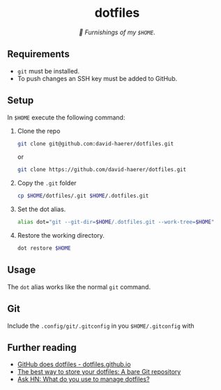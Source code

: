 <p align="center">
  <h1 align="center">dotfiles</h1>
</p>

<p align="center">
  <em>🏡 Furnishings of my <code>$HOME</code>.</em>
</p>

## Requirements

- `git` must be installed.
- To push changes an SSH key must be added to GitHub.

## Setup

In `$HOME` execute the following command:

1. Clone the repo
   ```sh
   git clone git@github.com:david-haerer/dotfiles.git
   ```
   or
   ```sh
   git clone https://github.com/david-haerer/dotfiles.git
   ```
2. Copy the `.git` folder
   ```sh
   cp $HOME/dotfiles/.git $HOME/.dotfiles.git
   ```
3. Set the dot alias.
   ```sh
   alias dot="git --git-dir=$HOME/.dotfiles.git --work-tree=$HOME"
   ```
4. Restore the working directory.
   ```sh
   dot restore $HOME
   ```

## Usage

The `dot` alias works like the normal `git` command.

## Git

Include the `.config/git/.gitconfig` in you `$HOME/.gitconfig` with

## Further reading

- [GitHub does dotfiles - dotfiles.github.io](https://dotfiles.github.io/)
- [The best way to store your dotfiles: A bare Git repository](https://www.atlassian.com/git/tutorials/dotfiles)
- [Ask HN: What do you use to manage dotfiles?](https://news.ycombinator.com/item?id=11070797)
